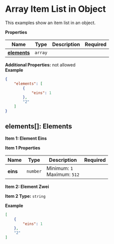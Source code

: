 <a name="root"></a>
# Array Item List in Object

This examples show an item list in an object.


**Properties**

|Name|Type|Description|Required|
|----|----|-----------|--------|
|[**elements**](#elements)|`array`|||

**Additional Properties:** not allowed<br/>
**Example**

```json
{
    "elements": [
        {
            "eins": 1
        },
        "2"
    ]
}
```

<a name="elements"></a>
## elements\[\]: Elements


**Item 1: Element Eins**

**Item 1 Properties**

|Name|Type|Description|Required|
|----|----|-----------|--------|
|**eins**|`number`|Minimum: `1`<br/>Maximum: `512`<br/>||



**Item 2: Element Zwei**

**Item 2 Type:** `string`<br/>

**Example**

```json
[
    {
        "eins": 1
    },
    "2"
]
```


